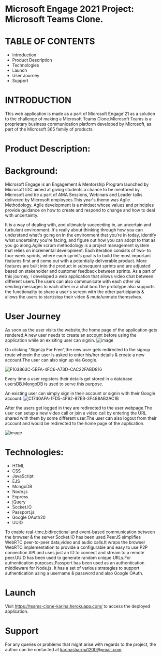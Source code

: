 # Microsoft Engage 2021 Project: Microsoft Teams Clone.
# TABLE OF CONTENTS
- Introduction
- Product Description
- Technologies
- Launch
- User Journey
- Support
# INTRODUCTION
This web application is made as a part of Microsoft Engage'21 as a solution to the challenge of making a Microsoft Teams Clone.Microsoft Teams is a proprietary business communication platform developed by Microsoft, as part of the Microsoft 365 family of products.

# Product Description:

# Background:
Microsoft Engage is an Engagement & Mentorship Program launched by Microsoft IDC aimed at giving students a chance to be mentored by Microsoft and be a part of AMA Sessions, Webinars and Leader talks delivered by Microsoft employees.This year's theme was Agile Methodology.
Agile development is a mindset whose values and principles provide guidance on how to create and respond to change and how to deal with uncertainty.

It is a way of dealing with, and ultimately succeeding in, an uncertain and turbulent environment. It's really about thinking through how you can understand what's going on in the environment that you're in today, identify what uncertainty you're facing, and figure out how you can adopt to that as you go along.Agile scrum methodology is a project management system that relies on incremental development. Each iteration consists of two- to four-week sprints, where each sprint’s goal is to build the most important features first and come out with a potentially deliverable product. More features are built into the product in subsequent sprints and are adjusted based on stakeholder and customer feedback between sprints.
As a part of this journey, I developed a web application that allows video chat between different users.The users can also communicate with each other via sending messages to each other in a chat box.The prototype also supports the functionality to share a user's screen with the other participants & allows the users to start/stop their video & mute/unmute themselves.

# User Journey
As soon as the user visits the website,the home page of the application gets rendered.A new user needs to create an account before using the application while an exisiting user can signin.
![image](https://user-images.githubusercontent.com/68894444/125161896-9f63c700-e1a2-11eb-8bff-bbb337d63f4f.png)

On clicking "SignUp For Free",the new user gets redirected to the signup route wherein the user is asked to enter his/her details & create a new account.The user can also sign up via Google.

![F103863C-5BFA-4FC6-A73D-CAC22FABD816](https://user-images.githubusercontent.com/68894444/125245425-2e412280-e30e-11eb-92d8-04f895cedfaa.GIF)

Every time a user registers their details get stored in a database usersDB.MongoDB is used to serve this purpose.

An existing user can simply sign in their account or signin with their Google account.
![C1740AFA-1FD5-4F92-B7EB-3F488AB2AC1B](https://user-images.githubusercontent.com/68894444/125246222-2170fe80-e30f-11eb-9cd7-e676ea5adec2.GIF)


After the users get logged in they are redirected to the user webpage.The user can setup a new video call or join a video call by entering the URL shared with them by some different user.The user can also logout from their account and would be redirected to the home page of the application.

![image](https://user-images.githubusercontent.com/68894444/125162395-316ccf00-e1a5-11eb-80cd-8270ad0fefb7.png)




# Technologies:
- HTML
- CSS
- JavaScript
- EJS
- MongoDB
- Node.js
- Express
- jQuery
- Socket.IO
- Passport.js
- Google OAuth20
- UUID

To enable real-time,bidirectional and event-based communication between the browser & the server Socket.IO has been used.PeerJS simplifies WebRTC peer-to-peer data,video and audio calls.It wraps the browser WebRTC implementation to provide a configurable and easy to use P2P connection API and uses just an ID to connect and stream to a remote peer.UUID has been used to generate random unique URLs.For authentication purposes,Passport has been used as an authentication middleware for Node.js. It has a set of various strategies to support authentication using a username & password and also Google OAuth.

# Launch
Visit https://teams-clone-karina.herokuapp.com/ to access the deployed application.

# Support
For any queries or problems that might arise with regards to the project, the author can be contacted at karinasharma1200@gmail.com
